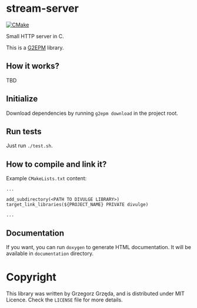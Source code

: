 # stream-server
[![CMake](https://github.com/grzegorz-grzeda/stream-server/actions/workflows/cmake.yml/badge.svg)](https://github.com/grzegorz-grzeda/stream-server/actions/workflows/cmake.yml)

Small HTTP server in C.

This is a [G2EPM](https://github.com/grzegorz-grzeda/g2epm) library.

## How it works?
TBD

## Initialize
Download dependencies by running `g2epm download` in the project root.

## Run tests
Just run `./test.sh`.

## How to compile and link it?

Example `CMakeLists.txt` content:
```
...

add_subdirectory(<PATH TO DIVULGE LIBRARY>)
target_link_libraries(${PROJECT_NAME} PRIVATE divulge)

...
```

## Documentation
If you want, you can run `doxygen` to generate HTML documentation. It will be available in `documentation` 
directory.


# Copyright
This library was written by Grzegorz Grzęda, and is distributed under MIT Licence. Check the `LICENSE` file for
more details.